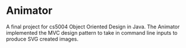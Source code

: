 # Animator
A final project for cs5004 Object Oriented Design in Java. The Animator implemented the MVC design pattern to take in command line inputs to produce SVG created images.
